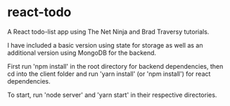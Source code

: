 # react-todo
A React todo-list app using The Net Ninja and Brad Traversy tutorials.

I have included a basic version using state for storage as well as an additional version using MongoDB for the backend.

First run 'npm install' in the root directory for backend dependencies, then cd into the client folder and run 'yarn install' (or 'npm install') for react dependencies.

To start, run 'node server' and 'yarn start' in their respective directories.
